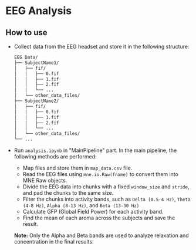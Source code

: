 # EEG Analysis
## How to use
* Collect data from the EEG headset and store it in the following structure:
  ``` bash
  EEG Data/
  ├── SubjectName1/
  │   ├── fif/
  │   │   ├── 0.fif
  │   │   ├── 1.fif
  │   │   ├── 2.fif
  │   │   └── ...
  │   └── other_data_files/
  ├── SubjectName2/
  │   ├── fif/
  │   │   ├── 0.fif
  │   │   ├── 1.fif
  │   │   ├── 2.fif
  │   │   └── ...
  │   └── other_data_files/
  └── ...
  ```
* Run `analysis.ipynb` in "MainPipeline" part. In the main pipeline, the following methods are performed:
  * Map files and store them in `map_data.csv` file.
  * Read the EEG files using `mne.io.Raw(fname)` to convert them into MNE Raw objects.
  * Divide the EEG data into chunks with a fixed `window_size` and `stride`, and pad the chunks to the same size.
  * Filter the chunks into activity bands, such as `Delta (0.5-4 Hz)`, `Theta (4-8 Hz)`, `Alpha (8-13 Hz)`, and `Beta (13-30 Hz)`
  * Calculate GFP (Global Field Power) for each activity band.
  * Find the mean of each aroma across the subjects and save the result.

  **Note:** Only the Alpha and Beta bands are used to analyze relaxation and concentration in the final results.
